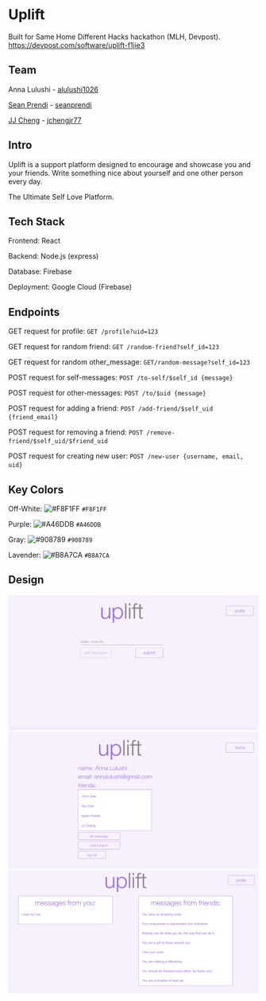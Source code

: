 # Uplift

Built for Same Home Different Hacks hackathon (MLH, Devpost).
https://devpost.com/software/uplift-f1jie3

## Team

Anna Lulushi - [alulushi1026](https://github.com/alulushi1026)

[Sean Prendi](https://www.seanprendi.me/#/) - [seanprendi](https://github.com/seanprendi)

[JJ Cheng](https://jjcheng.me) - [jchengjr77](https://github.com/jchengjr77)

## Intro

Uplift is a support platform designed to encourage and showcase you and your friends. Write something nice about yourself and one other person every day.

The Ultimate Self Love Platform.

## Tech Stack

Frontend: React

Backend: Node.js (express)

Database: Firebase

Deployment: Google Cloud (Firebase)

## Endpoints

GET request for profile:
`GET /profile?uid=123`

GET request for random friend:
`GET /random-friend?self_id=123`

GET request for random other_message:
`GET/random-message?self_id=123`

POST request for self-messages:
`POST /to-self/$self_id {message}`

POST request for other-messages:
`POST /to/$uid {message}`

POST request for adding a friend:
`POST /add-friend/$self_uid {friend_email}`

POST request for removing a friend:
`POST /remove-friend/$self_uid/$friend_uid`

POST request for creating new user:
`POST /new-user {username, email, uid}`

## Key Colors

Off-White: ![#F8F1FF](https://placehold.it/15/F8F1FF/000000?text=+) `#F8F1FF`

Purple: ![#A46DDB](https://placehold.it/15/A46DDB/000000?text=+) `#A46DDB`

Gray: ![#908789](https://placehold.it/15/908789/000000?text=+) `#908789`

Lavender: ![#B8A7CA](https://placehold.it/15/B8A7CA/000000?text=+) `#B8A7CA`

## Design

![home](design/images/home.png)
![profile](design/images/profile.png)
![messages](design/images/messages.png)
